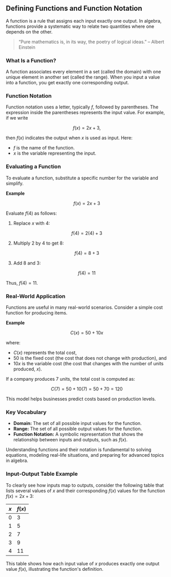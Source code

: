 ## Defining Functions and Function Notation

A function is a rule that assigns each input exactly one output. In algebra, functions provide a systematic way to relate two quantities where one depends on the other.

> “Pure mathematics is, in its way, the poetry of logical ideas.” – Albert Einstein

### What Is a Function?

A function associates every element in a set (called the domain) with one unique element in another set (called the range). When you input a value into a function, you get exactly one corresponding output.

### Function Notation

Function notation uses a letter, typically $f$, followed by parentheses. The expression inside the parentheses represents the input value. For example, if we write

$$
f(x) = 2x + 3,
$$

then $f(x)$ indicates the output when $x$ is used as input. Here:

- $f$ is the name of the function.
- $x$ is the variable representing the input.

### Evaluating a Function

To evaluate a function, substitute a specific number for the variable and simplify.

**Example**

$$
f(x) = 2x + 3
$$

Evaluate $f(4)$ as follows:

1. Replace $x$ with 4:

$$
f(4) = 2(4) + 3
$$

2. Multiply $2$ by $4$ to get 8:

$$
f(4) = 8 + 3
$$

3. Add 8 and 3:

$$
f(4) = 11
$$

Thus, $f(4) = 11$.

### Real-World Application

Functions are useful in many real-world scenarios. Consider a simple cost function for producing items.

**Example**

$$
C(x) = 50 + 10x
$$

where:

- $C(x)$ represents the total cost,
- $50$ is the fixed cost (the cost that does not change with production), and
- $10x$ is the variable cost (the cost that changes with the number of units produced, $x$).

If a company produces 7 units, the total cost is computed as:

$$
C(7) = 50 + 10(7) = 50 + 70 = 120
$$

This model helps businesses predict costs based on production levels.

### Key Vocabulary

- **Domain:** The set of all possible input values for the function.
- **Range:** The set of all possible output values for the function.
- **Function Notation:** A symbolic representation that shows the relationship between inputs and outputs, such as $f(x)$.

Understanding functions and their notation is fundamental to solving equations, modeling real-life situations, and preparing for advanced topics in algebra.

### Input-Output Table Example

To clearly see how inputs map to outputs, consider the following table that lists several values of $x$ and their corresponding $f(x)$ values for the function $f(x) = 2x + 3$:

| $x$ | $f(x)$ |
|-----|-------------|
| 0   | 3           |
| 1   | 5           |
| 2   | 7           |
| 3   | 9           |
| 4   | 11          |

This table shows how each input value of $x$ produces exactly one output value $f(x)$, illustrating the function's definition.